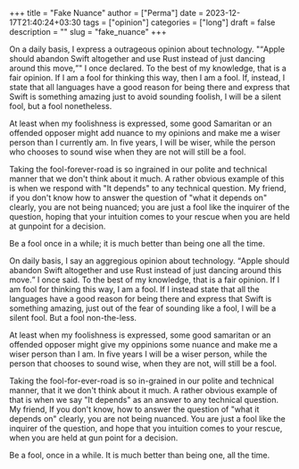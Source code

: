 +++
title = "Fake Nuance"
author = ["Perma"]
date = 2023-12-17T21:40:24+03:30 
tags = ["opinion"]
categories = ["long"]
draft = false
description = ""
slug = "fake_nuance"
+++

On a daily basis, I express a outrageous opinion about technology. "<q class="text-italic">Apple should abandon Swift altogether and use Rust instead of just dancing around this move,</q>" I once declared. To the best of my knowledge, that is a fair opinion. If I am a fool for thinking this way, then I am a fool. If, instead, I state that all languages have a good reason for being there and express that Swift is something amazing just to avoid sounding foolish, I will be a silent fool, but a fool nonetheless.

At least when my foolishness is expressed, some good Samaritan or an offended opposer might add nuance to my opinions and make me a wiser person than I currently am. In five years, I will be wiser, while the person who chooses to sound wise when they are not will still be a fool.

Taking the fool-forever-road is so ingrained in our polite and technical manner that we don't think about it much. A rather obvious example of this is when we respond with "It depends" to any technical question. My friend, if you don't know how to answer the question of "what it depends on" clearly, you are not being nuanced; you are just a fool like the inquirer of the question, hoping that your intuition comes to your rescue when you are held at gunpoint for a decision.

Be a fool once in a while; it is much better than being one all the time.

On daily basis, I say an aggregious opinion about technology. <q class="text-italic">Apple should abandon Swift altogether and use Rust instead of just dancing around this move.</q> I once said. To the best of my knowledge, that is a fair opinion. If I am fool for thinking this way, I am a fool. If I instead state that all the languages have a good reason for being there and express that Swift is something amazing, just out of the fear of sounding like a fool, I will be a silent fool. But a fool non-the-less. 

At least when my foolishness is expressed, some good samaritan or an offended opposer might give my oppinions some nuance and make me a wiser person than I am. In five years I will be a wiser person, while the person that chooses to sound wise, when they are not, will still be a fool.

Taking the fool-for-ever-road is so in-grained in our polite and technical manner, that it we don't think about it much. A rather obvious example of that is when we say "It depends" as an answer to any technical question. My friend, If you don't know, how to answer the question of "what it depends on" clearly, you are not being nuanced. You are just a fool like the inquirer of the question, and hope that you intuition comes to your rescue, when you are held at gun point for a decision.

Be a fool, once in a while. It is much better than being one, all the time.
